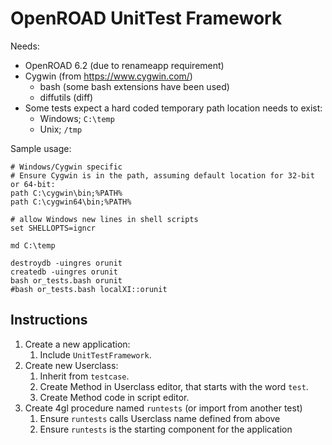 # OpenROAD UnitTest Framework

Needs:

  * OpenROAD 6.2 (due to renameapp requirement)
  * Cygwin (from https://www.cygwin.com/)
      * bash (some bash extensions have been used)
      * diffutils (diff)
  * Some tests expect a hard coded temporary path location needs to exist:
      * Windows; `C:\temp`
      * Unix; `/tmp`

Sample usage:

    # Windows/Cygwin specific
    # Ensure Cygwin is in the path, assuming default location for 32-bit or 64-bit:
    path C:\cygwin\bin;%PATH%
    path C:\cygwin64\bin;%PATH%

    # allow Windows new lines in shell scripts
    set SHELLOPTS=igncr

    md C:\temp

    destroydb -uingres orunit
    createdb -uingres orunit
    bash or_tests.bash orunit
    #bash or_tests.bash localXI::orunit

## Instructions

  1. Create a new application:
       1. Include `UnitTestFramework`.
  2. Create new Userclass:
       1. Inherit from `testcase`.
       2. Create Method in Userclass editor, that starts with the word `test`.
       3. Create Method code in script editor.
  3. Create 4gl procedure named `runtests` (or import from another test)
      1. Ensure `runtests` calls Userclass name defined from above
      2. Ensure `runtests` is the starting component for the application

